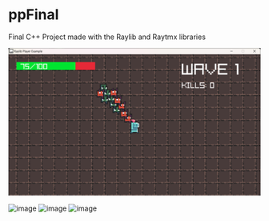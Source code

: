 # ppFinal
Final C++ Project made with the Raylib and Raytmx libraries

[![Watch the video](https://raw.githubusercontent.com/Uami-11/ppFinal/main/raylibThumbnail.png)](https://raw.githubusercontent.com/Uami-11/ppFinal/main/raylibVideo.mp4)


<img width="1282" height="753" alt="image" src="https://github.com/user-attachments/assets/a8a1d675-3834-47b8-a2cb-30eda05ba06e" />
<img width="1282" height="753" alt="image" src="https://github.com/user-attachments/assets/c68c8f01-61e8-44b9-bbff-4360d3ee33ef" />
<img width="1282" height="753" alt="image" src="https://github.com/user-attachments/assets/43ca89b1-9467-42a0-8a5f-d6a55d30ce36" />



